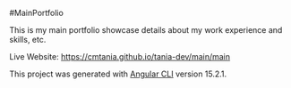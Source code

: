 #MainPortfolio

This is my main portfolio showcase details about my work experience and skills, etc.

Live Website: https://cmtania.github.io/tania-dev/main/main

This project was generated with [Angular CLI](https://github.com/angular/angular-cli) version 15.2.1.

